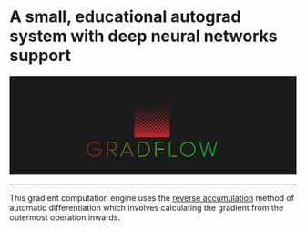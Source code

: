 # A small, educational autograd system with deep neural networks support
![gradflow](assets/logo.png "gradflow")

---
This gradient computation engine uses the [reverse accumulation](https://en.wikipedia.org/wiki/Automatic_differentiation#Reverse_accumulation) method of automatic differentiation which involves calculating the gradient from the outermost operation inwards.